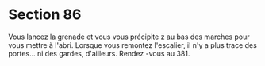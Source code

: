 # Section 86

Vous lancez la grenade et vous vous précipite z au bas des
marches pour vous mettre à l'abri. Lorsque vous remontez
l'escalier, il n'y a plus trace des portes... ni des gardes, d'ailleurs.
Rendez -vous au 381.